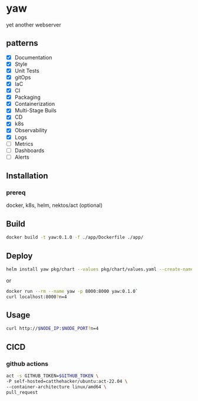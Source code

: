# yaw
yet another webserver

## patterns
- [X] Documentation
- [X] Style
- [X] Unit Tests
- [X] gitOps
- [X] IaC
- [X] CI
- [X] Packaging
- [X] Containerization
- [X] Multi-Stage Buils
- [X] CD
- [X] k8s
- [X] Observability
- [X] Logs
- [ ] Metrics
- [ ] Dashboards
- [ ] Alerts

## Installation

### prereq
docker, k8s, helm, nektos/act (optional)

## Build
```sh
docker build -t yaw:0.1.0 -f ./app/Dockerfile ./app/
```

## Deploy
```sh
helm install yaw pkg/chart --values pkg/chart/values.yaml --create-namespace --namespace yaw
```

or

```sh
docker run --rm --name yaw -p 8000:8000 yaw:0.1.0`
curl localhost:8000?n=4
```

## Usage
```sh
curl http://$NODE_IP:$NODE_PORT?n=4
```


## CICD

### github actions
```sh
act -s GITHUB_TOKEN=$GITHUB_TOKEN \
-P self-hosted=catthehacker/ubuntu:act-22.04 \
--container-architecture linux/amd64 \
pull_request
```

